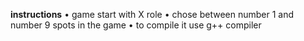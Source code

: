**instructions**
• game start with X role
• chose between number 1 and number 9 spots in the game
• to compile it use g++ compiler
